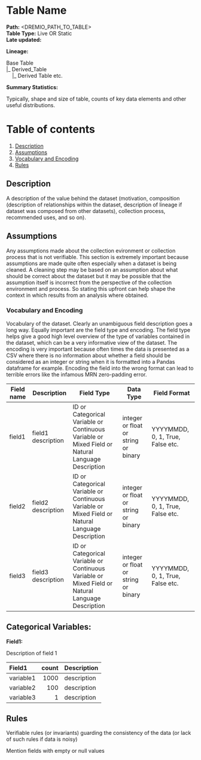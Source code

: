 # Table Name 

<b>Path:</b> <DREMIO_PATH_TO_TABLE> <br/>
<b>Table Type:</b> Live OR Static <br/>
<b>Late updated:</b> <DATE> <br/>

<b>Lineage:</b>

Base Table <br/>
|_ Derived_Table <br/>
&nbsp;&nbsp;&nbsp;&nbsp;|_ Derived Table etc. <br/>

<b>Summary Statistics:</b>

Typically, shape and size of table, counts of key data elements and other useful distributions. 


# Table of contents
1. [Description](#description)
2. [Assumptions](#assumptions)
3. [Vocabulary and Encoding](#vocabandencoding)
3. [Rules](#rules)

## Description <a name="description"></a>

A description of the value behind the dataset (motivation, composition (description of relationships within the dataset, description of lineage if dataset was composed from other datasets), collection process, recommended uses, and so on).


## Assumptions <a name="assumptions"></a>

Any assumptions made about the collection evironment or collection process that is not verifiable. This section is extremely important because assumptions are made quite often especially when a dataset is being cleaned. A cleaning step may be based on an assumption about what should be correct about the dataset but it may be possible that the assumption itself is incorrect from the perspective of the collection environment and process. So stating this upfront can help shape the context in which results from an analysis where obtained. 

### Vocabulary and Encoding <a name="vocabandencoding"></a>

Vocabulary of the dataset. Clearly an unambiguous field description goes a long way. Equally important are the field type and encoding. The field type helps give a good high level overview of the type of variables contained in the dataset, which can be a very informative view of the dataset. The encoding is very important because often times the data is presented as a CSV where there is no information about whether a field should be considered as an integer or string when it is formatted into a Pandas dataframe for example. Encoding the field into the wrong format can lead to terrible errors like the infamous MRN zero-padding error. 

| **Field name** | **Description** | **Field Type** | **Data Type** | **Field Format** |
|---|---|---|---|---|
| field1 | field1 description | ID or Categorical Variable or Continuous Variable or Mixed Field or Natural Language Description | integer or float or string or binary | YYYYMMDD, 0, 1, True, False etc. |
| field2 | field2 description | ID or Categorical Variable or Continuous Variable or Mixed Field or Natural Language Description | integer or float or string or binary |YYYYMMDD, 0, 1, True, False etc. |
| field3 | field3 description | ID or Categorical Variable or Continuous Variable or Mixed Field or Natural Language Description | integer or float or string or binary |YYYYMMDD, 0, 1, True, False etc. |

## Categorical Variables:

**Field1:**

Description of field 1

| **Field1** | **count** | **Description** |
|:---|---:|:---|
| variable1| 1000 | description |
| variable2| 100 | description |
| variable3| 1 | description |

## Rules <a name="rules"></a>
Verifiable rules (or invariants) guarding the consistency of the data (or lack of such rules if data is noisy)

Mention fields with empty or null values
